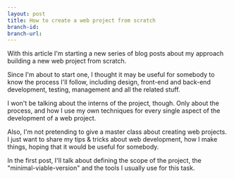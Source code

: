 ```yaml
---
layout: post
title: How to create a web project from scratch
branch-id:
branch-url:
---
```

With this article I'm starting a new series of blog posts about my approach building a new web project from scratch.

Since I'm about to start one, I thought it may be useful for somebody to know the process I'll follow, including design, front-end and back-end development, testing, management and all the related stuff.

I won't be talking about the interns of the project, though. Only about the process, and how I use my own techniques for every single aspect of the development of a web project.

Also, I'm not pretending to give a master class about creating web projects. I just want to share my tips & tricks about web development, how I make things, hoping that it would be useful for somebody.

In the first post, I'll talk about defining the scope of the project, the "minimal-viable-version" and the tools I usually use for this task.
